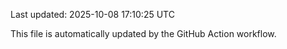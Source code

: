 Last updated: 2025-10-08 17:10:25 UTC

This file is automatically updated by the GitHub Action workflow.
